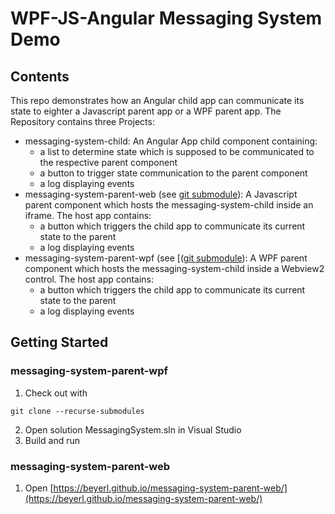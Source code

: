 # WPF-JS-Angular Messaging System Demo
## Contents
This repo demonstrates how an Angular child app can communicate its state to eighter a Javascript parent app or a WPF parent app. 
The Repository contains three Projects:
- messaging-system-child: An Angular App child component containing:
  - a list to determine state which is supposed to be communicated to the respective parent component
  - a button to trigger state communication to the parent component
  - a log displaying events
- messaging-system-parent-web (see [git submodule](https://github.com/beyerl/messaging-system-parent-web)): A Javascript parent component which hosts the messaging-system-child inside an iframe. The host app contains:
  - a button which triggers the child app to communicate its current state to the parent
  - a log displaying events
- messaging-system-parent-wpf (see [([git submodule](https://github.com/beyerl/messaging-system-parent-web)): A WPF parent component which hosts the messaging-system-child inside a Webview2 control. The host app contains:
  - a button which triggers the child app to communicate its current state to the parent
  - a log displaying events

## Getting Started
### messaging-system-parent-wpf
1. Check out with

```
git clone --recurse-submodules
```

2. Open solution MessagingSystem.sln in Visual Studio
3. Build and run

### messaging-system-parent-web
1. Open [https://beyerl.github.io/messaging-system-parent-web/](https://beyerl.github.io/messaging-system-parent-web/)
